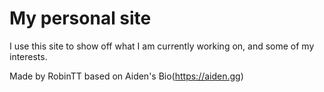 # My personal site

I use this site to show off what I am currently working on, and some of my interests.

Made by RobinTT based on Aiden's Bio(https://aiden.gg)
